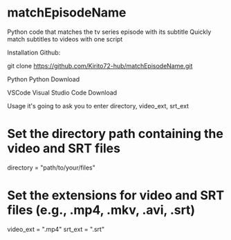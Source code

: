 # matchEpisodeName
Python code that matches the tv series episode with its subtitle
Quickly match subtitles to videos with one script

Installation
Github:

git clone https://github.com/Kirito72-hub/matchEpisodeName.git

Python
Python Download

VSCode
Visual Studio Code Download

Usage
it's going to ask you to enter directory, video_ext, srt_ext
# Set the directory path containing the video and SRT files
directory = "path/to/your/files"

# Set the extensions for video and SRT files (e.g., .mp4, .mkv, .avi, .srt)
video_ext = ".mp4"
srt_ext = ".srt"